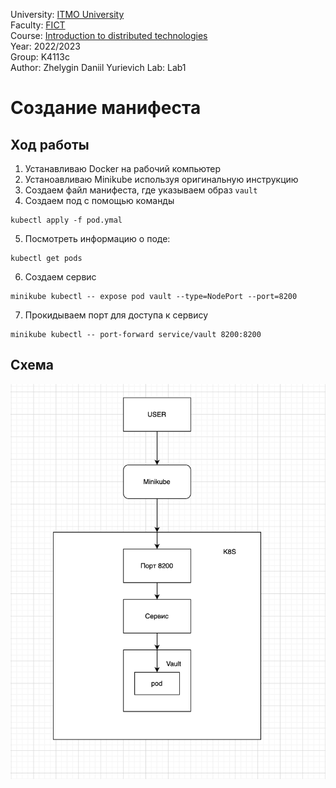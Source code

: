University: [ITMO University](https://itmo.ru/ru/)  
Faculty: [FICT](https://fict.itmo.ru)  
Course: [Introduction to distributed technologies](https://github.com/itmo-ict-faculty/introduction-to-distributed-technologies)  
Year: 2022/2023  
Group: K4113c    
Author: Zhelygin Daniil Yurievich 
Lab: Lab1  

# Создание манифеста  
## Ход работы 
1. Устанавливаю Docker на рабочий компьютер
2. Устаноавливаю Minikube используя оригинальную инструкцию
3. Создаем файл манифеста, где указываем образ `vault`  
4. Создаем под с помощью команды 
```
kubectl apply -f pod.ymal
```  
5. Посмотреть информацию о поде: 
 ```
kubectl get pods
```   
6. Создаем сервис 
 ```
minikube kubectl -- expose pod vault --type=NodePort --port=8200
```
7. Прокидываем порт для доступа к сервису 
 ```
minikube kubectl -- port-forward service/vault 8200:8200
```
## Схема 
<div align = "center"><img src="https://github.com/Zepeler/Zepeler/blob/main/shema1.2.png" ></div>

